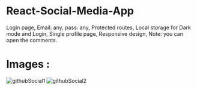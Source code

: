 # React-Social-Media-App
Login page, Email: any, pass: any, Protected routes, Local storage for Dark mode and Login, Single profile page, Responsive design, Note: you can open the comments.
# Images :
![githubSocial1](https://github.com/ahmed24666/React-Social-Media-App/assets/128262500/664f34fc-e68a-406f-9dfa-09d8f1da3ce5)
![githubSocial2](https://github.com/ahmed24666/React-Social-Media-App/assets/128262500/8dc477f2-0e38-4fe5-a40e-c944d73d3416)
